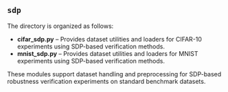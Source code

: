 ## `sdp`

The directory is organized as follows:

- **cifar_sdp.py** – Provides dataset utilities and loaders for CIFAR-10 experiments using SDP-based verification methods.  
- **mnist_sdp.py** – Provides dataset utilities and loaders for MNIST experiments using SDP-based verification methods.  

These modules support dataset handling and preprocessing for SDP-based robustness verification experiments on standard benchmark datasets.